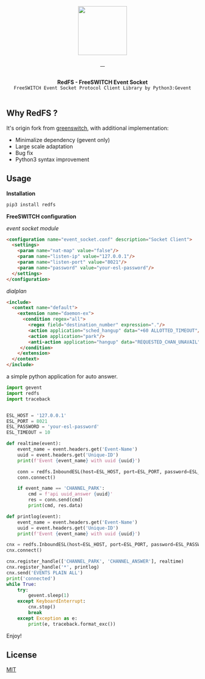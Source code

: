 <p align="center">
  <img width="128" src="https://user-images.githubusercontent.com/58973699/125749787-cc7844b2-aea4-4c98-8efd-c413f6aec317.png">  
</p>

<p align="center">
  <a href="LICENSE.md" target="_blank">
    <img src="https://badgen.net/badge/license/MIT/blue" alt="">
  </a>
  <a href="https://github.com/hnimminh/redfs/releases" target="_blank">
    <img src="https://badgen.net/github/tag/hnimminh/redfs" alt="">
  </a>
  <a href="https://pypi.org/project/redfs" target="_blank">
    <img src="https://img.shields.io/pypi/pyversions/redfs" alt="">
  </a>
  <a href="https://pypi.org/project/redfs" target="_blank">
    <img src="https://img.shields.io/badge/download- xyz- red" alt="">
  </a>
</p>

<p align="center">
  <br>
  <strong>RedFS - FreeSWITCH Event Socket </strong>
  <br>
  <code>FreeSWITCH Event Socket Protocol Client Library by Python3:Gevent</code>
  <br><br>
</p>


## Why RedFS ?
It's origin fork from [greenswitch](https://github.com/EvoluxBR/greenswitch), with additional implementation:
* Minimalize dependency (gevent only)
* Large scale adaptation
* Bug fix
* Python3 syntax improvement

## Usage

**Installation**
```bash
pip3 install redfs
```

**FreeSWITCH configuration**

*event socket module*
```html
<configuration name="event_socket.conf" description="Socket Client">
  <settings>
    <param name="nat-map" value="false"/>
    <param name="listen-ip" value="127.0.0.1"/>
    <param name="listen-port" value="8021"/>
    <param name="password" value="your-esl-password"/>
  </settings>
</configuration>
```

*dialplan*
```html
<include>
  <context name="default">
    <extension name="daemon-ex">
      <condition regex="all">
        <regex field="destination_number" expression="."/>
        <action application="sched_hangup" data="+60 ALLOTTED_TIMEOUT"/>
        <action application="park"/>
        <anti-action application="hangup" data="REQUESTED_CHAN_UNAVAIL"/>
     </condition>
    </extension>
  </context>
</include>
```

a simple python application for auto answer.

```python
import gevent
import redfs
import traceback


ESL_HOST = '127.0.0.1'
ESL_PORT = 8021
ESL_PASSWORD = 'your-esl-password'
ESL_TIMEOUT = 10

def realtime(event):
    event_name = event.headers.get('Event-Name')
    uuid = event.headers.get('Unique-ID')
    print(f'Event {event_name} with uuid {uuid}')

    conn = redfs.InboundESL(host=ESL_HOST, port=ESL_PORT, password=ESL_PASSWORD, timeout=ESL_TIMEOUT)
    conn.connect()

    if event_name == 'CHANNEL_PARK':
        cmd = f'api uuid_answer {uuid}'
        res = conn.send(cmd)
        print(cmd, res.data)

def printlog(event):
    event_name = event.headers.get('Event-Name')
    uuid = event.headers.get('Unique-ID')
    print(f'Event {event_name} with uuid {uuid}')

cnx = redfs.InboundESL(host=ESL_HOST, port=ESL_PORT, password=ESL_PASSWORD, timeout=ESL_TIMEOUT)
cnx.connect()

cnx.register_handle(['CHANNEL_PARK', 'CHANNEL_ANSWER'], realtime)
cnx.register_handle('*', printlog)
cnx.send('EVENTS PLAIN ALL')
print('connected')
while True:
    try:
        gevent.sleep(1)
    except KeyboardInterrupt:
        cnx.stop()
        break
    except Exception as e:
        print(e, traceback.format_exc())
```

Enjoy!

## License
[MIT](./LICENSE)